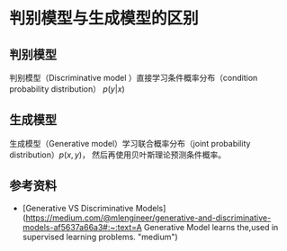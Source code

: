 # 判别模型与生成模型的区别

## 判别模型 

判别模型（Discriminative model ）直接学习条件概率分布（condition probability  distribution） $p(y|x)$

## 生成模型

生成模型（Generative model）学习联合概率分布（joint probability  distribution）$p(x,y)$， 然后再使用贝叶斯理论预测条件概率。

## 参考资料

* [Generative VS Discriminative Models](https://medium.com/@mlengineer/generative-and-discriminative-models-af5637a66a3#:~:text=A Generative Model ‌learns the,used in supervised learning problems. "medium")